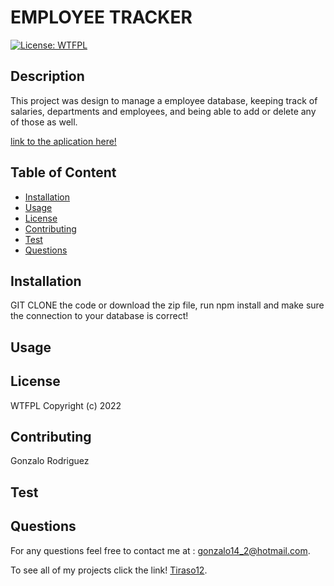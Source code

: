 
# EMPLOYEE TRACKER

    
[![License: WTFPL](https://img.shields.io/badge/License-WTFPL-brightgreen.svg)](http://www.wtfpl.net/about/)
 

## Description
    
This project was design to manage a employee database, keeping track of salaries, departments and employees, and being able to add or delete any of those as well.

[link to the aplication here!](https://www.youtube.com/watch?v=Dv3PZZK-9_g&t=34s)
 
## Table of Content
- [Installation](#installation)
- [Usage](#usage)
- [License](#license)
- [Contributing](#contributing)
- [Test](#test)
- [Questions](#questions)
 
## Installation
GIT CLONE the code or download the zip file, run npm install and make sure the connection to your database is correct!
 
## Usage
    


## License

WTFPL Copyright (c) 2022
   
## Contributing

Gonzalo Rodriguez
  
## Test


    
## Questions

For any questions feel free to contact me at : [gonzalo14_2@hotmail.com](mailto:gonzalo14_2@hotmail.com).

To see all of my projects click the link! [Tiraso12](http://github.com/Tiraso12).
    
